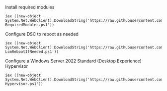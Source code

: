 Install required modules
```
iex ((new-object System.Net.WebClient).DownloadString('https://raw.githubusercontent.com/exceedio/powershell/master/dsc/Install-RequiredModules.ps1'))
```
Configure DSC to reboot as needed
```
iex ((new-object System.Net.WebClient).DownloadString('https://raw.githubusercontent.com/exceedio/powershell/master/dsc/Set-LcmRebootIfNeeded.ps1'))
```
Configure a Windows Server 2022 Standard (Desktop Experience) Hypervisor
```
iex ((new-object System.Net.WebClient).DownloadString('https://raw.githubusercontent.com/exceedio/powershell/master/dsc/Deploy-Hypervisor.ps1'))
```